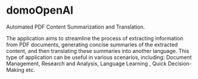# domoOpenAI
Automated PDF Content Summarization and Translation.

The application aims to streamline the process of extracting information from PDF documents, generating concise summaries of the extracted content, and then translating these summaries into another language. This type of application can be useful in various scenarios, including: Document Management, Research and Analysis, Language Learning , Quick Decision-Making etc.
